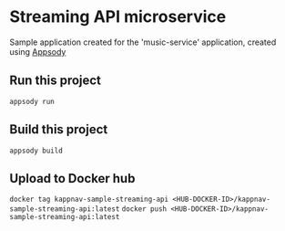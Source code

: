 # Streaming API microservice

Sample application created for the 'music-service' application, created using [Appsody](http://appsody.dev)

## Run this project

`appsody run`

## Build this project

`appsody build`

## Upload to Docker hub

`docker tag kappnav-sample-streaming-api <HUB-DOCKER-ID>/kappnav-sample-streaming-api:latest`
`docker push <HUB-DOCKER-ID>/kappnav-sample-streaming-api:latest`
